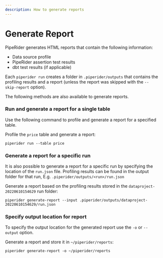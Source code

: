 ```yaml
---
description: How to generate reports
---
```


# Generate Report

PipeRider generates HTML reports that contain the following information:

* Data source profile
* PipeRider assertion test results
* dbt test results (if applicable)

Each `piperider run` creates a folder in `.piperider/outputs` that contains the profiling results and a report (unless the report was skipped with the `--skip-report` option).

The following methods are also available to generate reports.

### Run and generate a report for a single table

Use the following command to profile and generate a report for a specified table.

Profile the `price` table and generate a report:

```shell
piperider run --table price
```

### Generate a report for a specific run

It is also possible to generate a report for a specific run by specifying the location of the `run.json` file. Profiling results can be found in the output folder for that run, E.g. `.piperider/outputs/<run>/run.json`

Generate a report based on the profiling results stored in the `dataproject-20220610154629` run folder:

```
piperider generate-report --input .piperider/outputs/dataproject-20220610154629/run.json
```

### Specify output location for report

To specify the output location for the generated report use the `-o` or `--output` option.

Generate a report and store it in `~/piperider/reports`:

```
piperider generate-report -o ~/piperider/reports
```
